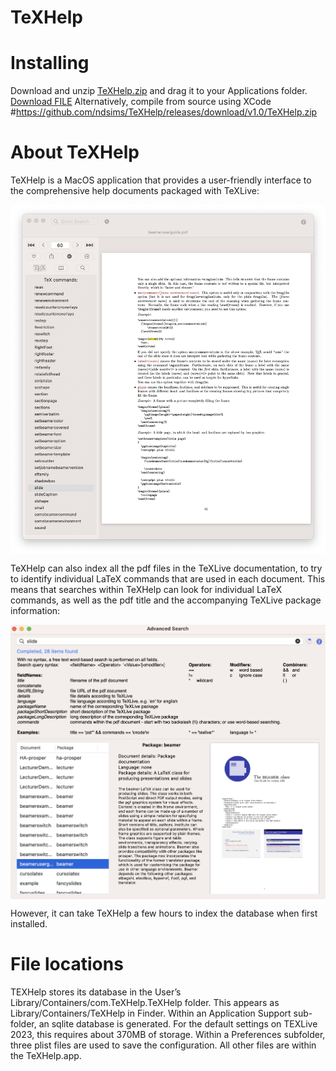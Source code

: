 # TeXHelp

# Installing

Download and unzip [TeXHelp.zip](releases/download/v1.0/TeXHelp.zip) and drag it to your Applications folder.
<a id="raw-url" href="https://github.com/ndsims/TeXHelp/releases/download/v1.0/TeXHelp.zip">Download FILE</a>
Alternatively, compile from source using XCode
#https://github.com/ndsims/TeXHelp/releases/download/v1.0/TeXHelp.zip

# About TeXHelp

TeXHelp is a MacOS application that provides a user-friendly interface to the comprehensive help documents packaged with TeXLive:

<img src="UserGuide/HelpDoc.jpg" width="600px" align="center"> 

TeXHelp can also index all the pdf files in the TeXLive documentation, to try to identify individual LaTeX commands that are used in each document. This means that searches within TeXHelp can look for individual LaTeX commands, as well as the pdf title and the accompanying TeXLive package information:

<img src="UserGuide/AdvancedSearch.jpg" width="600px" align="center"> 

However, it can take TeXHelp a few hours to index the database when first installed.



# File locations
TEXHelp stores its database in the User’s Library/Containers/com.TeXHelp.TeXHelp folder. This appears as Library/Containers/TeXHelp in Finder. Within an Application Support sub- folder, an sqlite database is generated. For the default settings on TEXLive 2023, this requires about 370MB of storage. Within a Preferences subfolder, three plist files are used to save the configuration. All other files are within the TeXHelp.app.
